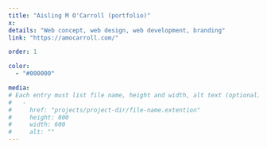 ```yaml
---
title: "Aisling M O'Carroll (portfolio)"
x:
details: "Web concept, web design, web development, branding"
link: "https://amocarroll.com/"

order: 1

color: 
  - "#000000"

media: 
# Each entry must list file name, height and width, alt text (optional)
#   -
#     href: "projects/project-dir/file-name.extention"
#     height: 800
#     width: 600
#     alt: ""
---
```

